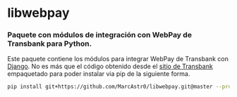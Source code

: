 # libwebpay
### Paquete con módulos de integración con WebPay de Transbank para Python.

Este paquete contiene los módulos para integrar WebPay de Transbank con [Django](https://www.djangoproject.com/).
No es más que el código obtenido desde el [sitio de Transbank](http://www.transbankdevelopers.cl/?m=sdk) empaquetado para poder instalar via pip de la siguiente forma.


```bash
pip install git+https://github.com/MarcAstr0/libwebpay.git@master --process-dependency-links
```